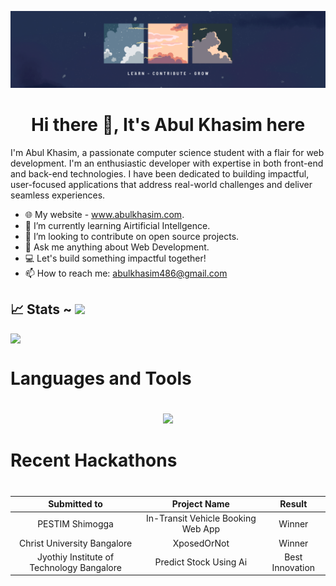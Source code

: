 ![banner](./assets/github_banner.png)

## <h1 align="center"> Hi there 👋, It's Abul Khasim here</h1>

I'm Abul Khasim, a passionate computer science student with a flair for web development. I'm an enthusiastic developer with expertise in both front-end and back-end technologies. I have been dedicated to building impactful, user-focused applications that address real-world challenges and deliver seamless experiences. 
<!-- cysec -->

- 🌐 My website - www.abulkhasim.com.
- 🌱 I’m currently learning Airtificial Intellgence.
- 👯 I’m looking to contribute on open source projects.
- 💬 Ask me anything about Web Development.
- 💻 Let's build something impactful together!
- 📫 How to reach me: abulkhasim486@gmail.com

## 📈 Stats ~ [![](https://visitcount.itsvg.in/api?id=abulKhasim&label=Profile%20Views&color=0&icon=0&pretty=true)](https://visitcount.itsvg.in)


<p align="center" style="display:flex; align-items: start;">
  <!-- <img width="48%"  src="https://github-readme-stats.vercel.app/api?username=abulKhasim&show_icons=true&theme=dark#gh-dark-mode-only" />  -->

  <img width="48%"   src="https://github-readme-streak-stats.herokuapp.com?user=abulKhasim&theme=dark&border_radius=10&date_format=M%20j%5B%2C%20Y%5D" />
</p> 


<!-- ![Abul Khasim's github activity graph](https://github-readme-activity-graph.vercel.app/graph?username=abulKhasim&theme=green)
> Note: The number of contributions is subject to college exams. 😂 -->

## <h1>Languages and Tools<h1>
<p align="center">
  <a href="https://skillicons.dev">
   <img src="https://skillicons.dev/icons?i=js,ts,nextjs,react,redux,tailwind,postgres,tailwindcss,docker,cpp,vite,nodejs,html,css,git,mongodb,vim,figma,github,vscode&perline=14"/>
  </a>
</p>


## <h1>Recent Hackathons<h1>

Submitted to | Project Name | Result |
|:---:|:---:|:---:|
PESTIM Shimogga | In-Transit Vehicle Booking Web App | Winner |
Christ University Bangalore | XposedOrNot | Winner | 
Jyothiy Institute of Technology Bangalore | Predict Stock Using Ai | Best Innovation |
<!-- 
<p><img align="left" src="https://github-readme-stats.vercel.app/api/top-langs?username=abulkhasim&show_icons=true&locale=en&layout=compact" alt="abulkhasim" /></p>

<p>&nbsp;<img align="center" src="https://github-readme-stats.vercel.app/api?username=abulkhasim&show_icons=true&locale=en" alt="abulkhasim" /></p>

<p><img align="center" src="https://github-readme-streak-stats.herokuapp.com/?user=abulkhasim&" alt="abulkhasim" /></p> -->